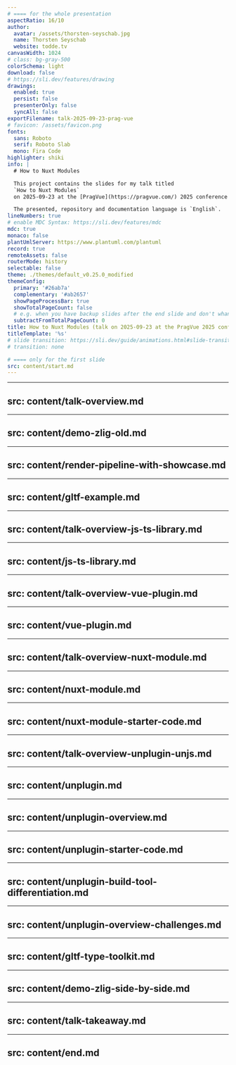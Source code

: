 ```yaml
---
# ==== for the whole presentation
aspectRatio: 16/10
author:
  avatar: /assets/thorsten-seyschab.jpg
  name: Thorsten Seyschab
  website: todde.tv
canvasWidth: 1024
# class: bg-gray-500
colorSchema: light
download: false
# https://sli.dev/features/drawing
drawings:
  enabled: true
  persist: false
  presenterOnly: false
  syncAll: false
exportFilename: talk-2025-09-23-prag-vue
# favicon: /assets/favicon.png
fonts:
  sans: Roboto
  serif: Roboto Slab
  mono: Fira Code
highlighter: shiki
info: |
  # How to Nuxt Modules

  This project contains the slides for my talk titled
  `How to Nuxt Modules`
  on 2025-09-23 at the [PragVue](https://pragvue.com/) 2025 conference in Prague.

  The presented, repository and documentation language is `English`.
lineNumbers: true
# enable MDC Syntax: https://sli.dev/features/mdc
mdc: true
monaco: false
plantUmlServer: https://www.plantuml.com/plantuml
record: true
remoteAssets: false
routerMode: history
selectable: false
theme: ./themes/default_v0.25.0_modified
themeConfig:
  primary: '#26ab7a'
  complementary: '#ab2657'
  showPageProcessBar: true
  showTotalPageCount: false
  # e.g. when you have backup slides after the end slide and don't whant them to be added to the total page count
  subtractFromTotalPageCount: 0
title: How to Nuxt Modules (talk on 2025-09-23 at the PragVue 2025 conference in Prague.)
titleTemplate: '%s'
# slide transition: https://sli.dev/guide/animations.html#slide-transitions
# transition: none

# ==== only for the first slide
src: content/start.md
---
```


---
src: content/talk-overview.md
---

---
src: content/demo-zlig-old.md
---

---
src: content/render-pipeline-with-showcase.md
---

---
src: content/gltf-example.md
---

---
src: content/talk-overview-js-ts-library.md
---

---
src: content/js-ts-library.md
---

---
src: content/talk-overview-vue-plugin.md
---

---
src: content/vue-plugin.md
---

---
src: content/talk-overview-nuxt-module.md
---

---
src: content/nuxt-module.md
---

---
src: content/nuxt-module-starter-code.md
---

---
src: content/talk-overview-unplugin-unjs.md
---

---
src: content/unplugin.md
---

---
src: content/unplugin-overview.md
---

---
src: content/unplugin-starter-code.md
---

---
src: content/unplugin-build-tool-differentiation.md
---

---
src: content/unplugin-overview-challenges.md
---

---
src: content/gltf-type-toolkit.md
---

---
src: content/demo-zlig-side-by-side.md
---

---
src: content/talk-takeaway.md
---

---
src: content/end.md
---
